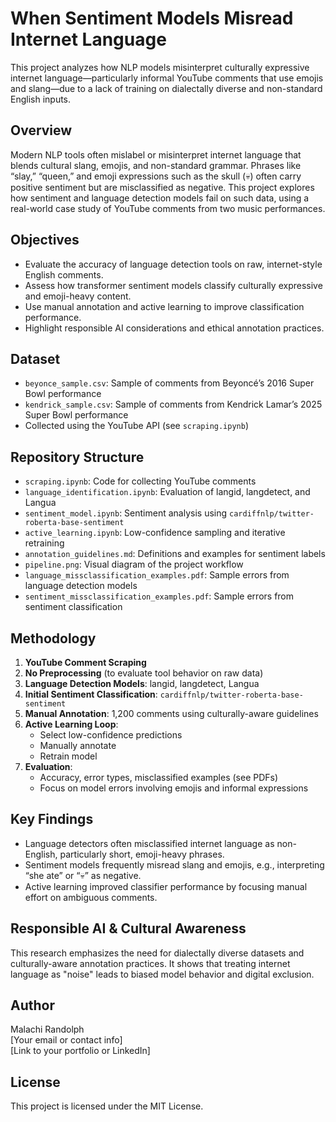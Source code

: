 
# When Sentiment Models Misread Internet Language

This project analyzes how NLP models misinterpret culturally expressive internet language—particularly informal YouTube comments that use emojis and slang—due to a lack of training on dialectally diverse and non-standard English inputs.

## Overview

Modern NLP tools often mislabel or misinterpret internet language that blends cultural slang, emojis, and non-standard grammar. Phrases like “slay,” “queen,” and emoji expressions such as the skull (💀) often carry positive sentiment but are misclassified as negative. This project explores how sentiment and language detection models fail on such data, using a real-world case study of YouTube comments from two music performances.

## Objectives

- Evaluate the accuracy of language detection tools on raw, internet-style English comments.
- Assess how transformer sentiment models classify culturally expressive and emoji-heavy content.
- Use manual annotation and active learning to improve classification performance.
- Highlight responsible AI considerations and ethical annotation practices.

## Dataset

- `beyonce_sample.csv`: Sample of comments from Beyoncé’s 2016 Super Bowl performance
- `kendrick_sample.csv`: Sample of comments from Kendrick Lamar’s 2025 Super Bowl performance
- Collected using the YouTube API (see `scraping.ipynb`)

## Repository Structure

- `scraping.ipynb`: Code for collecting YouTube comments
- `language_identification.ipynb`: Evaluation of langid, langdetect, and Langua
- `sentiment_model.ipynb`: Sentiment analysis using `cardiffnlp/twitter-roberta-base-sentiment`
- `active_learning.ipynb`: Low-confidence sampling and iterative retraining
- `annotation_guidelines.md`: Definitions and examples for sentiment labels
- `pipeline.png`: Visual diagram of the project workflow
- `language_missclassification_examples.pdf`: Sample errors from language detection models
- `sentiment_missclassification_examples.pdf`: Sample errors from sentiment classification

## Methodology

1. **YouTube Comment Scraping**
2. **No Preprocessing** (to evaluate tool behavior on raw data)
3. **Language Detection Models**: langid, langdetect, Langua
4. **Initial Sentiment Classification**: `cardiffnlp/twitter-roberta-base-sentiment`
5. **Manual Annotation**: 1,200 comments using culturally-aware guidelines
6. **Active Learning Loop**:
    - Select low-confidence predictions
    - Manually annotate
    - Retrain model
7. **Evaluation**:
    - Accuracy, error types, misclassified examples (see PDFs)
    - Focus on model errors involving emojis and informal expressions

## Key Findings

- Language detectors often misclassified internet language as non-English, particularly short, emoji-heavy phrases.
- Sentiment models frequently misread slang and emojis, e.g., interpreting “she ate” or “💀” as negative.
- Active learning improved classifier performance by focusing manual effort on ambiguous comments.

## Responsible AI & Cultural Awareness

This research emphasizes the need for dialectally diverse datasets and culturally-aware annotation practices. It shows that treating internet language as "noise" leads to biased model behavior and digital exclusion.

## Author

Malachi Randolph  
[Your email or contact info]  
[Link to your portfolio or LinkedIn]

## License

This project is licensed under the MIT License.
